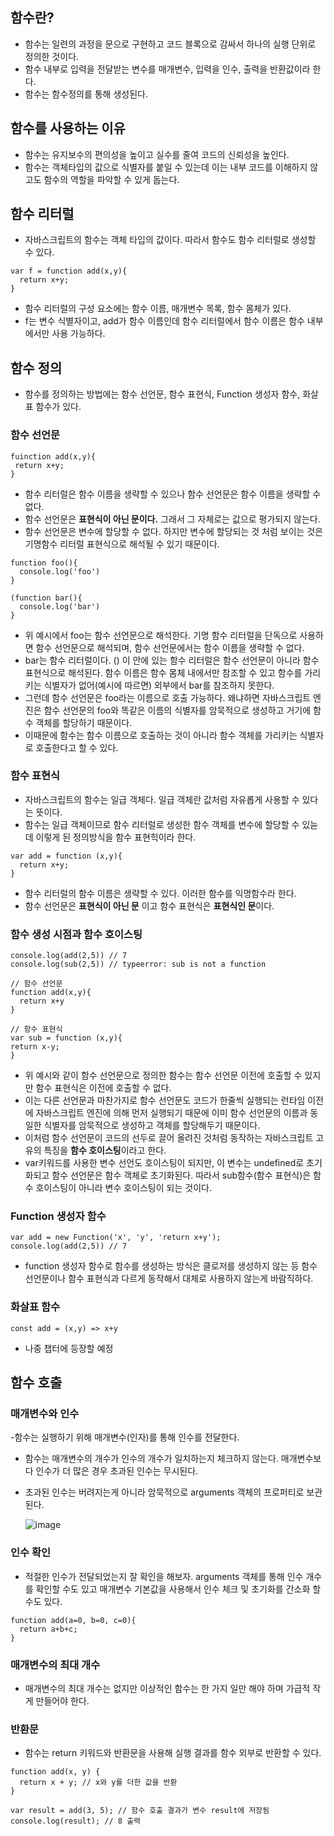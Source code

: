 ## 함수란?

- 함수는 일련의 과정을 문으로 구현하고 코드 블록으로 감싸서 하나의 실행 단위로 정의한 것이다.
- 함수 내부로 입력을 전달받는 변수를 매개변수, 입력을 인수, 출력을 반환값이라 한다.
- 함수는 함수정의를 통해 생성된다.

## 함수를 사용하는 이유
- 함수는 유지보수의 편의성을 높이고 실수를 줄여 코드의 신뢰성을 높인다.
- 함수는 객체타입의 값으로 식별자를 붙일 수 있는데 이는 내부 코드를 이해하지 않고도 함수의 역할을 파악할 수 있게 돕는다.

## 함수 리터럴
- 자바스크립트의 함수는 객체 타입의 값이다. 따라서 함수도 함수 리터럴로 생성할 수 있다.
```
var f = function add(x,y){
  return x+y;
}
```

- 함수 리터럴의 구성 요소에는 함수 이름, 매개변수 목록, 함수 몸체가 있다.
- f는 변수 식별자이고, add가 함수 이름인데 함수 리터럴에서 함수 이름은 함수 내부에서만 사용 가능하다.

## 함수 정의
- 함수를 정의하는 방법에는 함수 선언문, 함수 표현식, Function 생성자 함수, 화살표 함수가 있다.

 ### 함수 선언문
 ```
fuinction add(x,y){
  return x+y;
}
```
- 함수 리터럴은 함수 이름을 생략할 수 있으나 함수 선언문은 함수 이름을 생략할 수 없다.
- 함수 선언문은 **표현식이 아닌 문이다.** 그래서 그 자체로는 값으로 평가되지 않는다.
- 함수 선언문은 변수에 할당할 수 없다. 하지만 변수에 할당되는 것 처럼 보이는 것은 기명함수 리터럴 표현식으로 해석될 수 있기 때문이다.

```
function foo(){
  console.log('foo')
}

(function bar(){
  console.log('bar')
}
```
- 위 예시에서 foo는 함수 선언문으로 해석한다. 기명 함수 리터럴을 단독으로 사용하면 함수 선언문으로 해석되며, 함수 선언문에서는 함수 이름을 생략할 수 없다.
- bar는 함수 리터럴이다. () 이 안에 있는 함수 리터럴은 함수 선언문이 아니라 함수 표현식으로 해석된다. 함수 이름은 함수 몸체 내에서만 참조할 수 있고 함수를 가리키는 식별자가 없어(예시에 따르면) 외부에서 bar를 참조하지 못한다.
- 그런데 함수 선언문은 foo라는 이름으로 호출 가능하다. 왜냐하면 자바스크립트 엔진은 함수 선언문의 foo와 똑같은 이름의 식별자를 암묵적으로 생성하고 거기에 함수 객체를 할당하기 때문이다.
- 이때문에 함수는 함수 이름으로 호출하는 것이 아니라 함수 객체를 가리키는 식별자로 호출한다고 할 수 있다.

### 함수 표현식
- 자바스크립트의 함수는 일급 객체다. 일급 객체란 값처럼 자유롭게 사용할 수 있다는 뜻이다.
- 함수는 일급 객체이므로 함수 리터럴로 생성한 함수 객체를 변수에 할당할 수 있늗데 이렇게 된 정의방식을 함수 표현힉이라 한다.

```
var add = function (x,y){
  return x+y;
}
```
- 함수 리터럴의 함수 이름은 생략할 수 있다. 이러한 함수를 익명함수라 한다.
- 함수 선언문은 **표현식이 아닌 문** 이고 함수 표현식은 **표현식인 문**이다.

### 함수 생성 시점과 함수 호이스팅
```
console.log(add(2,5)) // 7
console.log(sub(2,5)) // typeerror: sub is not a function

// 함수 선언문
function add(x,y){
  return x+y
}

// 함수 표현식
var sub = function (x,y){
return x-y;
}
```
- 위 예시와 같이 함수 선언문으로 정의한 함수는 함수 선언문 이전에 호출할 수 있지만 함수 표현식은 이전에 호출할 수 없다.
- 이는 다른 선언문과 마찬가지로 함수 선언문도 코드가 한줄씩 실행되는 런타임 이전에 자바스크립트 엔진에 의해 먼저 실행되기 때문에 이미 함수 선언문의 이름과 동일한 식별자를 암묵적으로 생성하고 객체를 할당해두기 때문이다.
- 이처럼 함수 선언문이 코드의 선두로 끌어 올려진 것처럼 동작하는 자바스크립트 고유의 특징을 **함수 호이스팅**이라고 한다.
- var키워드를 사용한 변수 선언도 호이스팅이 되지만, 이 변수는 undefined로 초기화되고 함수 선언문은 함수 객체로 초기화된다. 따라서 sub함수(함수 표현식)은 함수 호이스팅이 아니라 변수 호이스팅이 되는 것이다.

### Function 생성자 함수
```
var add = new Function('x', 'y', 'return x+y');
console.log(add(2,5)) // 7
```
- function 생성자 함수로 함수를 생성하는 방식은 클로저를 생성하지 않는 등 함수 선언문이나 함수 표현식과 다르게 동작해서 대체로 사용하지 않는게 바람직하다.

### 화살표 함수
```
const add = (x,y) => x+y
```
- 나중 챕터에 등장할 예정

## 함수 호출
### 매개변수와 인수
-함수는 실행하기 위해 매개변수(인자)를 통해 인수를 전달한다. 
- 함수는 매개변수의 개수가 인수의 개수가 일치하는지 체크하지 않는다. 매개변수보다 인수가 더 많은 경우 초과된 인수는 무시된다.
- 초과된 인수는 버려지는게 아니라 암묵적으로 arguments 객체의 프로퍼티로 보관된다.

  ![image](https://github.com/user-attachments/assets/2a85d0dd-b306-4f3a-9d05-1865fc648bec)

### 인수 확인
- 적절한 인수가 전달되었는지 잘 확인을 해보자. arguments 객체를 통해 인수 개수를 확인할 수도 있고 매개변수 기본값을 사용해서 인수 체크 및 초기화를 간소화 할 수도 있다.
```
function add(a=0, b=0, c=0){
  return a+b+c;
}
```

### 매개변수의 최대 개수
- 매개변수의 최대 개수는 없지만 이상적인 함수는 한 가지 일만 해야 하며 가급적 작게 만들어야 한다.

### 반환문
- 함수는 return 키워드와 반환문을 사용해 실행 결과를 함수 외부로 반환할 수 있다.
```
function add(x, y) {
  return x + y; // x와 y를 더한 값을 반환
}

var result = add(3, 5); // 함수 호출 결과가 변수 result에 저장됨
console.log(result); // 8 출력
```


